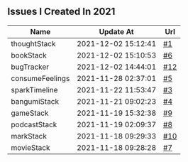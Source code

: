 ## Issues I Created In 2021

| Name | Update At | Url |
| ---- | ---- | ---- |
| thoughtStack | 2021-12-02 15:12:41 | [#1](https://github.com/bGZoCg/2021/issues/1) |
| bookStack | 2021-12-02 15:10:53 | [#6](https://github.com/bGZoCg/2021/issues/6) |
| bugTracker | 2021-12-02 14:44:01 | [#12](https://github.com/bGZoCg/2021/issues/12) |
| consumeFeelings | 2021-11-28 02:37:01 | [#5](https://github.com/bGZoCg/2021/issues/5) |
| sparkTimeline | 2021-11-22 11:53:47 | [#3](https://github.com/bGZoCg/2021/issues/3) |
| bangumiStack | 2021-11-21 09:02:23 | [#4](https://github.com/bGZoCg/2021/issues/4) |
| gameStack | 2021-11-19 15:32:38 | [#9](https://github.com/bGZoCg/2021/issues/9) |
| podcastStack | 2021-11-19 02:09:37 | [#8](https://github.com/bGZoCg/2021/issues/8) |
| markStack | 2021-11-18 09:29:33 | [#10](https://github.com/bGZoCg/2021/issues/10) |
| movieStack | 2021-11-18 09:28:28 | [#7](https://github.com/bGZoCg/2021/issues/7) |
